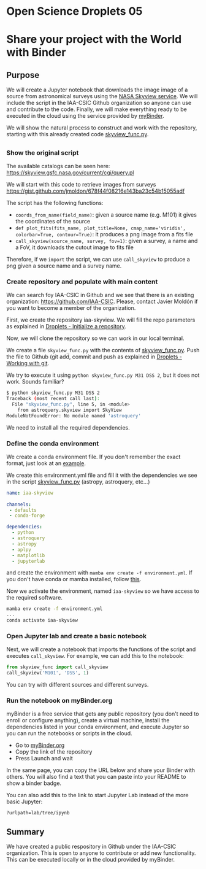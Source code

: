 # Open Science Droplets 05
# Share your project with the World with Binder

## Purpose

We will create a Jupyter notebook that downloads the image image of a source from astronomical surveys using the [NASA Skyview service](https://skyview.gsfc.nasa.gov/current/cgi/titlepage.pl). We will include the script in the IAA-CSIC Github organization so anyone can use and contribute to the code. Finally, we will make everything ready to be executed in the cloud using the service provided by [myBinder](https://mybinder.org/).

We will show the natural process to construct and work with the repository, starting with this already created code [skyview_func.py](https://gist.github.com/jmoldon/678f44f08216e143ba23c54b15055adf).

##

### Show the original script

The available catalogs can be seen here: https://skyview.gsfc.nasa.gov/current/cgi/query.pl

We will start with this code to retrieve images from surveys https://gist.github.com/jmoldon/678f44f08216e143ba23c54b15055adf

The script has the following functions:
- `coords_from_name(field_name)`: given a source name (e.g. M101) it gives the coordinates of the source
- `def plot_fits(fits_name, plot_title=None, cmap_name='viridis', colorbar=True, contour=True)`: it produces a png image from a fits file
- `call_skyview(source_name, survey, fov=1)`: given a survey, a name and a FoV, it downloads the cutout image to fits file

Therefore, if we `import` the script, we can use `call_skyview` to produce a png given a source name and a survey name.

### Create repository and populate with main content

We can search foy IAA-CSIC in Github and we see that there is an existing organization: https://github.com/IAA-CSIC. Please, contact Javier Moldón if you want to become a member of the organization.

First, we create the repository iaa-skyview. We will fill the repo parameters as explained in [Droplets - Initialize a repository](https://droplets-spsrc.readthedocs.io/github/#initialize-a-repository). 

Now, we will clone the repository so we can work in our local terminal.

We create a file `skyview_func.py` with the contents of [skyview_func.py](https://gist.github.com/jmoldon/678f44f08216e143ba23c54b15055adf). Push the file to Github (git add, commit and push as explained in [Droplets - Working with git](https://droplets-spsrc.readthedocs.io/git/#working-with-git-locally).

We try to execute it using `python skyview_func.py M31 DSS 2`, but it does not work. Sounds familiar?

```bash
$ python skyview_func.py M31 DSS 2
Traceback (most recent call last):
  File "skyview_func.py", line 5, in <module>
    from astroquery.skyview import SkyView
ModuleNotFoundError: No module named 'astroquery'
```

We need to install all the required dependencies.
### Define the conda environment

We create a conda environment file. If you don't remember the exact format, just look at an [example](https://github.com/spsrc/droplets/blob/master/environment.yml).

We create this environment.yml file and fill it with the dependencies we see in the script [skyview_func.py](https://gist.github.com/jmoldon/678f44f08216e143ba23c54b15055adf) (astropy, astroquery, etc...)
```yml
name: iaa-skyview
  
channels:
 - defaults
 - conda-forge

dependencies:
  - python
  - astroquery
  - astropy
  - aplpy
  - matplotlib
  - jupyterlab
```

and create the environment with `mamba env create -f environment.yml`. If you don't have conda or mamba installed, follow [this](https://droplets-spsrc.readthedocs.io/quickstart/#execute-on-your-local-machine).

Now we activate the environment, named `iaa-skyview` so we have access to the required software.

```bash
mamba env create -f environment.yml
...
conda activate iaa-skyview
```
### Open Jupyter lab and create a basic notebook

Next, we will create a notebook that imports the functions of the script and executes `call_skyview`. For example, we can add this to the notebook:

```python
from skyview_func import call_skyview
call_skyview('M101', 'DSS', 1)
```

You can try with different sources and different surveys.

### Run the notebook on myBinder.org

myBinder is a free service that gets any public repository (you don't need to enroll or configure anything), create a virtual machine, install the dependencies listed in your conda environment, and execute Jupyter so you can run the notebooks or scripts in the cloud.

- Go to [myBinder.org](https://mybinder.org/)
- Copy the link of the repository
- Press Launch and wait

In the same page, you can copy the URL below and share your Binder with others. You will also find a text that you can paste into your README to show a binder badge.

You can also add this to the link to start Jupyter Lab instead of the more basic Jupyter:
```
?urlpath=lab/tree/ipynb
```

## Summary

We have created a public respository in Github under the IAA-CSIC organization. This is open to anyone to contribute or add new functionality. This can be executed locally or in the cloud provided by myBinder. 


